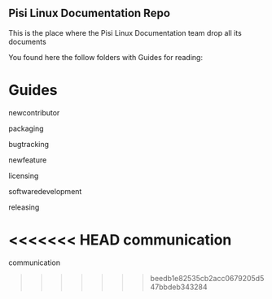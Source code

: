 Pisi Linux Documentation Repo
------------------------------

This is the place where the Pisi Linux Documentation team drop all its documents

You found here the follow folders with Guides for reading:

Guides
======

   newcontributor
   
   packaging
   
   bugtracking
   
   newfeature
   
   licensing
   
   softwaredevelopment
   
   releasing
   
<<<<<<< HEAD
   communication
=======
   communication
>>>>>>> beedb1e82535cb2acc0679205d547bbdeb343284
